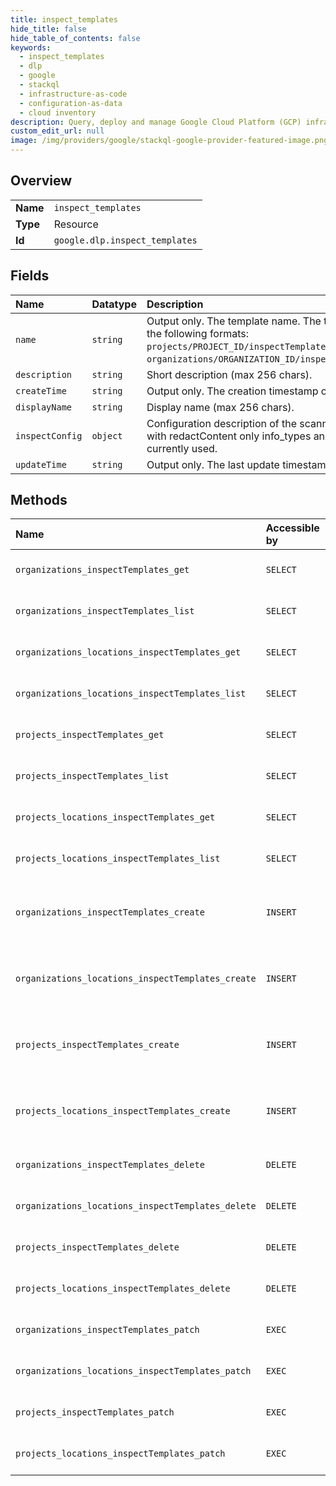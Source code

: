 ```yaml
---
title: inspect_templates
hide_title: false
hide_table_of_contents: false
keywords:
  - inspect_templates
  - dlp
  - google    
  - stackql
  - infrastructure-as-code
  - configuration-as-data
  - cloud inventory
description: Query, deploy and manage Google Cloud Platform (GCP) infrastructure and resources using SQL
custom_edit_url: null
image: /img/providers/google/stackql-google-provider-featured-image.png
---
```

  
    

## Overview
<table><tbody>
<tr><td><b>Name</b></td><td><code>inspect_templates</code></td></tr>
<tr><td><b>Type</b></td><td>Resource</td></tr>
<tr><td><b>Id</b></td><td><code>google.dlp.inspect_templates</code></td></tr>
</tbody></table>

## Fields
| Name | Datatype | Description |
|:-----|:---------|:------------|
| `name` | `string` | Output only. The template name. The template will have one of the following formats: `projects/PROJECT_ID/inspectTemplates/TEMPLATE_ID` OR `organizations/ORGANIZATION_ID/inspectTemplates/TEMPLATE_ID`; |
| `description` | `string` | Short description (max 256 chars). |
| `createTime` | `string` | Output only. The creation timestamp of an inspectTemplate. |
| `displayName` | `string` | Display name (max 256 chars). |
| `inspectConfig` | `object` | Configuration description of the scanning process. When used with redactContent only info_types and min_likelihood are currently used. |
| `updateTime` | `string` | Output only. The last update timestamp of an inspectTemplate. |
## Methods
| Name | Accessible by | Required Params | Description |
|:-----|:--------------|:----------------|:------------|
| `organizations_inspectTemplates_get` | `SELECT` | `inspectTemplatesId, organizationsId` | Gets an InspectTemplate. See https://cloud.google.com/dlp/docs/creating-templates to learn more. |
| `organizations_inspectTemplates_list` | `SELECT` | `organizationsId` | Lists InspectTemplates. See https://cloud.google.com/dlp/docs/creating-templates to learn more. |
| `organizations_locations_inspectTemplates_get` | `SELECT` | `inspectTemplatesId, locationsId, organizationsId` | Gets an InspectTemplate. See https://cloud.google.com/dlp/docs/creating-templates to learn more. |
| `organizations_locations_inspectTemplates_list` | `SELECT` | `locationsId, organizationsId` | Lists InspectTemplates. See https://cloud.google.com/dlp/docs/creating-templates to learn more. |
| `projects_inspectTemplates_get` | `SELECT` | `inspectTemplatesId, projectsId` | Gets an InspectTemplate. See https://cloud.google.com/dlp/docs/creating-templates to learn more. |
| `projects_inspectTemplates_list` | `SELECT` | `projectsId` | Lists InspectTemplates. See https://cloud.google.com/dlp/docs/creating-templates to learn more. |
| `projects_locations_inspectTemplates_get` | `SELECT` | `inspectTemplatesId, locationsId, projectsId` | Gets an InspectTemplate. See https://cloud.google.com/dlp/docs/creating-templates to learn more. |
| `projects_locations_inspectTemplates_list` | `SELECT` | `locationsId, projectsId` | Lists InspectTemplates. See https://cloud.google.com/dlp/docs/creating-templates to learn more. |
| `organizations_inspectTemplates_create` | `INSERT` | `organizationsId` | Creates an InspectTemplate for reusing frequently used configuration for inspecting content, images, and storage. See https://cloud.google.com/dlp/docs/creating-templates to learn more. |
| `organizations_locations_inspectTemplates_create` | `INSERT` | `locationsId, organizationsId` | Creates an InspectTemplate for reusing frequently used configuration for inspecting content, images, and storage. See https://cloud.google.com/dlp/docs/creating-templates to learn more. |
| `projects_inspectTemplates_create` | `INSERT` | `projectsId` | Creates an InspectTemplate for reusing frequently used configuration for inspecting content, images, and storage. See https://cloud.google.com/dlp/docs/creating-templates to learn more. |
| `projects_locations_inspectTemplates_create` | `INSERT` | `locationsId, projectsId` | Creates an InspectTemplate for reusing frequently used configuration for inspecting content, images, and storage. See https://cloud.google.com/dlp/docs/creating-templates to learn more. |
| `organizations_inspectTemplates_delete` | `DELETE` | `inspectTemplatesId, organizationsId` | Deletes an InspectTemplate. See https://cloud.google.com/dlp/docs/creating-templates to learn more. |
| `organizations_locations_inspectTemplates_delete` | `DELETE` | `inspectTemplatesId, locationsId, organizationsId` | Deletes an InspectTemplate. See https://cloud.google.com/dlp/docs/creating-templates to learn more. |
| `projects_inspectTemplates_delete` | `DELETE` | `inspectTemplatesId, projectsId` | Deletes an InspectTemplate. See https://cloud.google.com/dlp/docs/creating-templates to learn more. |
| `projects_locations_inspectTemplates_delete` | `DELETE` | `inspectTemplatesId, locationsId, projectsId` | Deletes an InspectTemplate. See https://cloud.google.com/dlp/docs/creating-templates to learn more. |
| `organizations_inspectTemplates_patch` | `EXEC` | `inspectTemplatesId, organizationsId` | Updates the InspectTemplate. See https://cloud.google.com/dlp/docs/creating-templates to learn more. |
| `organizations_locations_inspectTemplates_patch` | `EXEC` | `inspectTemplatesId, locationsId, organizationsId` | Updates the InspectTemplate. See https://cloud.google.com/dlp/docs/creating-templates to learn more. |
| `projects_inspectTemplates_patch` | `EXEC` | `inspectTemplatesId, projectsId` | Updates the InspectTemplate. See https://cloud.google.com/dlp/docs/creating-templates to learn more. |
| `projects_locations_inspectTemplates_patch` | `EXEC` | `inspectTemplatesId, locationsId, projectsId` | Updates the InspectTemplate. See https://cloud.google.com/dlp/docs/creating-templates to learn more. |
